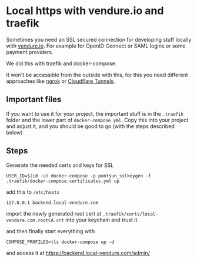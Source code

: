 # Local https with vendure.io and traefik

Sometimes you need an SSL secured connection for developing stuff locally with [vendure.io](https://vendure.io). For example for OpenID Connect or SAML logins
or some payment providers.

We did this with traefik and docker-compose. 

It won't be accessible from the outside with this, for this you need different 
approaches like [ngrok](https://ngrok.com/) or [Cloudflare Tunnels](https://www.cloudflare.com/products/tunnel/).

## Important files

If you want to use it for your project, the important stuff is in the `.traefik` folder and the lower part
of `docker-compose.yml`. Copy this into your project and adjust it, and you should be good to go (with the steps 
described below)


## Steps

Generate the needed certs and keys for SSL

```
USER_ID=$(id -u) docker-compose -p pontsun_sslkeygen -f .traefik/docker-compose.certificates.yml up
```

add this to `/etc/hosts`

```
127.0.0.1 backend.local-vendure.com
```

import the newly generated root cert at `.traefik/certs/local-vendure.com.rootCA.crt`  into your keychain and trust it.

and then finally start everything with

```
COMPOSE_PROFILES=tls docker-compose up -d
```

and access it at https://backend.local-vendure.com/admin/
